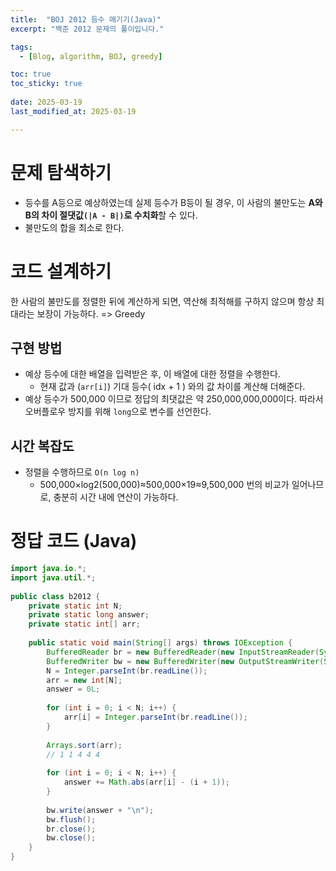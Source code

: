 ```yaml
---
title:  "BOJ 2012 등수 매기기(Java)"
excerpt: "백준 2012 문제의 풀이입니다."

tags:
  - [Blog, algorithm, BOJ, greedy]

toc: true
toc_sticky: true
 
date: 2025-03-19
last_modified_at: 2025-03-19

---
```


# 문제 탐색하기

- 등수를 A등으로 예상하였는데 실제 등수가 B등이 될 경우, 이 사람의 불만도는 **A와 B의 차이 절댓값`(|A - B|)`로 수치화**할 수 있다.
- 불만도의 합을 최소로 한다.

# 코드 설계하기

한 사람의 불만도를 정렬한 뒤에 계산하게 되면, 역산해 최적해를 구하지 않으며 항상 최대라는 보장이 가능하다. => Greedy

## 구현 방법

- 예상 등수에 대한 배열을 입력받은 후, 이 배열에 대한 정렬을 수행한다.
	- 현재 값과 (`arr[i]`) 기대 등수( idx + 1 ) 와의 값 차이를 계산해 더해준다.
- 예상 등수가 500,000 이므로 정답의 최댓값은 약 250,000,000,000이다. 따라서 오버플로우 방지를 위해 `long`으로 변수를 선언한다.

## 시간 복잡도

- 정렬을 수행하므로 `O(n log n)`
	- 500,000×log2​(500,000)≈500,000×19≈9,500,000 번의 비교가 일어나므로, 충분히 시간 내에 연산이 가능하다.

# 정답 코드 (Java)

```java
import java.io.*;  
import java.util.*;  
  
public class b2012 {  
    private static int N;  
    private static long answer;  
    private static int[] arr;  
  
    public static void main(String[] args) throws IOException {  
        BufferedReader br = new BufferedReader(new InputStreamReader(System.in));  
        BufferedWriter bw = new BufferedWriter(new OutputStreamWriter(System.out));  
        N = Integer.parseInt(br.readLine());  
        arr = new int[N];  
        answer = 0L;  
  
        for (int i = 0; i < N; i++) {  
            arr[i] = Integer.parseInt(br.readLine());  
        }  
  
        Arrays.sort(arr);  
        // 1 1 4 4 4  
  
        for (int i = 0; i < N; i++) {  
            answer += Math.abs(arr[i] - (i + 1));  
        }  
  
        bw.write(answer + "\n");  
        bw.flush();  
        br.close();  
        bw.close();  
    }  
}
```

